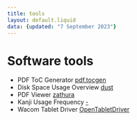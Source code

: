 ```yaml
---
title: tools
layout: default.liquid
data: {updated: "7 September 2023"}
---
```


# Software tools

- PDF ToC Generator [pdf.tocgen](https://github.com/Krasjet/pdf.tocgen) 
- Disk Space Usage Overview [dust](https://github.com/bootandy/dust)
- PDF Viewer [zathura](https://github.com/pwmt/zathura)
- Kanji Usage Frequency [-](https://github.com/scriptin/kanji-frequency)
- Wacom Tablet Driver [OpenTabletDriver](https://github.com/OpenTabletDriver/OpenTabletDriver)
